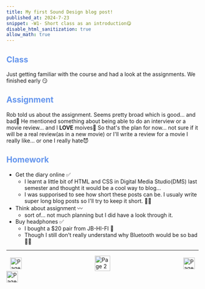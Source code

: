 ```yaml
---
title: My first Sound Design blog post!
published_at: 2024-7-23
snippet: -W1- Short class as an introduction😋
disable_html_sanitization: true
allow_math: true
---
```


<h2 style="color:CornflowerBlue;">Class</h2>

Just getting familiar with the course and had a look at the assignments. 
We finished early 😏

<h2 style="color:CornflowerBlue;">Assignment</h2>

Rob told us about the assignment. Seems pretty broad which is good... and bad🤔
He mentioned something about being able to do an interview or a movie review... and I **LOVE** moives🤩
So that's the plan for now... not sure if it will be a real review(as in a new movie) or I'll write a review for a movie I really like... or one I really hate😈

<h2 style="color:CornflowerBlue;">Homework</h2>

- Get the diary online ✅
    - I learnt a little bit of HTML and CSS in Digital Media Studio(DMS) last semester and thought it would be a cool way to blog... 
    - I was supporised to see how short these posts can be. I usualy write super long blog posts so I'll try to keep it short. 🙇‍♂️
- Think about assignment 〰️
    - sort of... not much planning but I did have a look through it.
- Buy headphones ✅
    - I bought a $20 pair from JB-HI-FI 🫡
    - Though I still don't really understand why Bluetooth would be so bad🤷‍♂️

---
<style>
.container {
    display: flex;
    justify-content: space-between;
    align-items: center;
    padding: 0 10px; /* Optional: Add some padding if needed */
}

.button {
    display: flex;
    align-items: center;
    /* Add additional styling for buttons if needed */
}

.button img {
    display: block;
}
</style>


<body>
    <div class="container">
        <a>
            <img id= "back_id" src="/Images/white/0.png" width="30" height="30" alt="Page 1">
        </a>
        <a href="/" class="button middle">
            <img id= "home_id" src="/Images/white/2.png" width="40" height="40" alt="Page 2">
        </a>
        <a href="/02-downloading-reaper" class="button right">
            <img id= "next_id" src="/Images/white/3.png" width="30" height="30" alt="Page 3">
        </a>
    </div>
</body>

<img src="/Images/white/0.png" width="30" height="30" alt="Page 3">